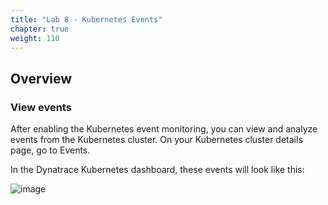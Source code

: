 ```yaml
---
title: "Lab 8 - Kubernetes Events"
chapter: true
weight: 110
---
```

## Overview

### View events
After enabling the Kubernetes event monitoring, you can view and analyze events from the Kubernetes cluster. On your Kubernetes cluster details page, go to Events.

In the Dynatrace Kubernetes dashboard, these events will look like this: 

![image](/images/aws-lab8-k8-events_boom-events.png)

